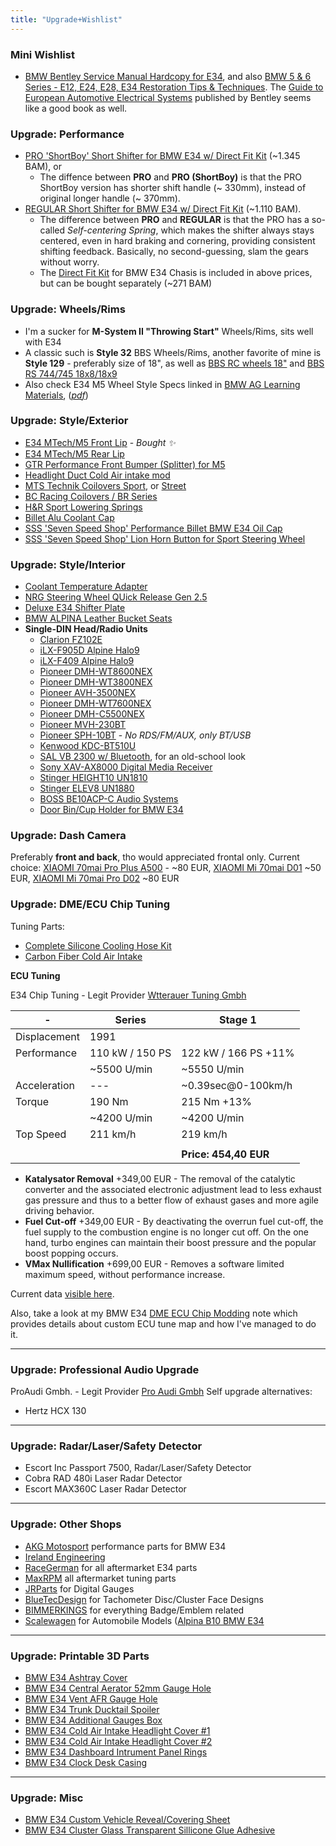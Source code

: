 ```yaml
---
title: "Upgrade+Wishlist"
---
```


### Mini Wishlist

- [BMW Bentley Service Manual Hardcopy for E34](https://racegerman.com/collections/e34-all-products/products/bmw-bentley-service-manuals?variant=41851859009690), and also [BMW 5 & 6 Series - E12, E24, E28, E34 Restoration Tips & Techniques](https://www.pelicanparts.com/More_Info/BK211056.htm?pn=BK-211056&SVSVSI=219&DID=45742). The [Guide to European Automotive Electrical Systems](https://www.pelicanparts.com/More_Info/BKBHME.htm?pn=BK-BHME&SVSVSI=219&DID=31321) published by Bentley seems like a good book as well.

### Upgrade: Performance

- [PRO 'ShortBoy' Short Shifter for BMW E34 w/ Direct Fit Kit](https://coolerworx.com/collections/bmw/products/pro-short-boy-short-shifter-for-bmw-e30-e34-e36-e46-e8x-e9x-and-more) (~1.345 BAM), or
  - The diffence between **PRO** and **PRO (ShortBoy)** is that the PRO ShortBoy version has shorter shift handle (~ 330mm), instead of original longer handle (~ 370mm).
- [REGULAR Short Shifter for BMW E34 w/ Direct Fit Kit](https://coolerworx.com/products/regular-short-shifter-for-bmw-e30-e34-e36-e46-e8x-e9x-and-more) (~1.110 BAM).
  - The difference between **PRO** and **REGULAR** is that the PRO has a so-called *Self-centering Spring*, which makes the shifter always stays centered, even in hard braking and cornering, providing consistent shifting feedback. Basically, no second-guessing, slam the gears without worry.
  - The [Direct Fit Kit](https://coolerworx.com/products/coolerworx-short-shifter-direct-fit-kit-bmw) for BMW E34 Chasis is included in above prices, but can be bought separately (~271 BAM)


### Upgrade: Wheels/Rims

- I'm a sucker for **M-System II "Throwing Start"** Wheels/Rims, sits well with E34
- A classic such is **Style 32** BBS Wheels/Rims, another favorite of mine is **Style 129** - preferably size of 18", as well as [BBS RC wheels 18"](https://hawknpoke.com/2015/02/greatness-within-bmw-m5-e34-bbs/) and [BBS RS 744/745 18x8/18x9](https://i.imgur.com/bw7TJ07.jpeg)
- Also check E34 M5 Wheel Style Specs linked in [BMW AG Learning Materials](/bmw-ag-e34-learning-materials), (_[pdf](https://www.myclassicparts.com/wp-content/uploads/2021/10/07_BMW_E34_M5_Wheel_Style_Specs_Options.pdf)_)

### Upgrade: Style/Exterior

- [E34 MTech/M5 Front Lip](https://racegerman.com/collections/e34-all-products/products/e34-mtech-lip) -
  _Bought ✨_
- [E34 MTech/M5 Rear Lip](https://www.myclassicparts.com/product/bmw-e34-parts/)
- [GTR Performance Front Bumper (Splitter) for M5](https://protuning.com/en/63584-gtr-performance-front-bumper-splitter-for-e34-m5)
- [Headlight Duct Cold Air intake mod](https://racegerman.com/products/e34-headlight-duct)
- [MTS Technik Coilovers Sport](https://racegerman.com/collections/e34-all-products/products/mts-technik-e34-coilovers-sport),
  or
  [Street](https://racegerman.com/collections/e34-all-products/products/mts-technik-e34-coilovers-street)
- [BC Racing Coilovers / BR Series](https://racegerman.com/collections/e34-all-products/products/bmw-e34-bc-racing-coilovers-br-series)
- [H&R Sport Lowering Springs](https://racegerman.com/collections/e34-all-products/products/e34-h-r-sport-lowering-springs)
- [Billet Alu Coolant Cap](https://racegerman.com/collections/e34-all-products/products/billet-aluminum-coolant-cap)
- [SSS 'Seven Speed Shop' Performance Billet BMW E34 Oil Cap](https://www.7speedshop.com/products/7-speed-shop-billet-bmw-oil-cap-e30-e23-e24-e28-e32-e34?_pos=10&_sid=3c295ef95&_ss=r)
- [SSS 'Seven Speed Shop' Lion Horn Button for Sport Steering Wheel](https://www.7speedshop.com/products/seven-speed-shop-lion-horn-button?_pos=28&_sid=3c295ef95&_ss=r)

### Upgrade: Style/Interior

- [Coolant Temperature Adapter](https://racegerman.com/collections/e34-all-products/products/coolant-temperature-sender-adapter)
- [NRG Steering Wheel QUick Release Gen 2.5](https://racegerman.com/collections/e34-all-products/products/nrg-steering-wheel-quick-release-gen-2-5)
- [Deluxe E34 Shifter Plate](https://racegerman.com/collections/e34-all-products/products/deluxe-e34-shifter-surround)
- [BMW ALPINA Leather Bucket Seats](http://www.the-highwaystar.com/parts/entry-981.html)
- **Single-DIN Head/Radio Units**
  - [Clarion FZ102E](https://www.clarion.com/xe/en/products-personal/audio/FZ102E/)
  - [iLX-F905D Alpine Halo9](https://www.alpine.co.uk/p/Products/SingleView/ilx-f905d)
  - [iLX-F409 Alpine Halo9](https://www.crutchfield.com/S-epQGUVTntkv/p_500ILXF409/Alpine-Halo9-iLX-F409.html)
  - [Pioneer DMH-WT8600NEX](https://www.pioneerelectronics.com/PUSA/Car/NEX/DMH-WT8600NEX)
  - [Pioneer DMH-WT3800NEX](https://www.pioneerelectronics.ca/POCEN/Car/Digital+Media+Receivers/DMH-WT3800NEX)
  - [Pioneer AVH-3500NEX](https://www.pioneerelectronics.com/PUSA/Car/DVD+Receivers/AVH-3500NEX)
  - [Pioneer DMH-WT7600NEX](https://www.pioneerelectronics.com/PUSA/Car/Digital+Media+Receivers/DMH-WT7600NEX)
  - [Pioneer DMH-C5500NEX](https://www.pioneerelectronics.com/PUSA/Car/NEX/DMH-C5500NEX)
  - [Pioneer MVH-230BT](https://pioneer-car.eu/mvh-230bt/mvh-230bt)
  - [Pioneer SPH-10BT](https://pioneer-car.eu/sph-10bt/sph-10bt) - _No RDS/FM/AUX, only BT/USB_
  - [Kenwood KDC-BT510U](https://www.kenwood.eu/car/receivers/all/KDC-BT510U?view=details)
  - [SAL VB 2300 w/ Bluetooth](https://www.electronic.ba/p/auto-radio-player-bluetooth-fm-usb-micro-sd-aux-daljinski-sal-vb-2300), for an old-school look
  - [Sony XAV-AX8000 Digital Media Receiver](https://www.sony.com/lr/electronics/in-car-receivers-players/xav-ax8000)
  - [Stinger HEIGHT10 UN1810](https://stingerelectronics.com/products/heigh10)
  - [Stinger ELEV8 UN1880](https://stingerelectronics.com/products/elev8)
  - [BOSS BE10ACP-C Audio Systems](https://www.crutchfield.com/S-w4K1oaGwJfJ/p_104BE10ACC/Boss-BE10ACP-C.html)
  - [Door Bin/Cup Holder for BMW E34](https://renditioncustom.com/products/bmw-door-cup-holder?variant=44722318901536)

### Upgrade: Dash Camera

Preferably **front and back**, tho would appreciated frontal only. Current
choice:
[XIAOMI 70mai Pro Plus A500](https://www.olx.ba/artikal/42297713/xiaomi-70mai-dash-cam-pro-plus-a500-recording-camera/) -
~80 EUR,
[XIAOMI Mi 70mai D01](https://sync.ba/product/xiaomi-mi-70mai-d01-dash-cam/) ~50
EUR,
[XIAOMI Mi 70mai Pro D02](https://sync.ba/product/xiaomi-mi-70mai-pro-d02-dash-cam/)
~80 EUR

### Upgrade: DME/ECU Chip Tuning

Tuning Parts:

- [Complete Silicone Cooling Hose Kit](https://racegerman.com/collections/e34-all-products/products/copy-of-complete-e34-silicone-cooling-hose-kit-m30-535i)
- [Carbon Fiber Cold Air Intake](https://racegerman.com/collections/e34-all-products/products/budget-carbon-fiber-cold-air-intake)

**ECU Tuning**

E34 Chip Tuning - Legit Provider
[Wtterauer Tuning Gmbh](https://wetterauer-tuning.de/)

| -            | Series          | Stage 1               |
| ------------ | --------------- | --------------------- |
| Displacement | 1991            |                       |
| Performance  | 110 kW / 150 PS | 122 kW / 166 PS +11%  |
|              | ~5500 U/min     | ~5550 U/min           |
| Acceleration | ---             | ~0.39sec@0-100km/h    |
| Torque       | 190 Nm          | 215 Nm +13%           |
|              | ~4200 U/min     | ~4200 U/min           |
| Top Speed    | 211 km/h        | 219 km/h              |
|              |                 |                       |
|              |                 | **Price: 454,40 EUR** |

- **Katalysator Removal** +349,00 EUR - The removal of the catalytic converter
  and the associated electronic adjustment lead to less exhaust gas pressure and
  thus to a better flow of exhaust gases and more agile driving behavior.
- **Fuel Cut-off** +349,00 EUR - By deactivating the overrun fuel cut-off, the
  fuel supply to the combustion engine is no longer cut off. On the one hand,
  turbo engines can maintain their boost pressure and the popular boost popping
  occurs.
- **VMax Nullification** +699,00 EUR - Removes a software limited maximum speed,
  without performance increase.

Current data [visible here](https://www.e34wiki.de/index.php/Fahrleistungen).

Also, take a look at my BMW E34 [DME ECU Chip Modding](/bmw/modding/ecu) note which provides details about custom ECU tune map and how I've managed to do it.

---

### Upgrade: Professional Audio Upgrade

ProAudi Gmbh. - Legit Provider [Pro Audi Gmbh](https://www.pro-audio-gmbh.com/)
Self upgrade alternatives:

- Hertz HCX 130

---

### Upgrade: Radar/Laser/Safety Detector

- Escort Inc Passport 7500, Radar/Laser/Safety Detector
- Cobra RAD 480i Laser Radar Detector
- Escort MAX360C Laser Radar Detector

---

### Upgrade: Other Shops

- [AKG Motosport](https://akgmotorsport.com/product-category/5-series/e34-1989-1995/)
  performance parts for BMW E34
- [Ireland Engineering](https://www.iemotorsport.com/product-category/other-bmws/other-bmws-e34-parts/)
- [RaceGerman](https://racegerman.com/collections/e34-all-products) for all
  aftermarket E34 parts
- [MaxRPM](https://www.maxrpm.de/Home) all aftermarket tuning parts
- [JRParts](https://www.etsy.com/shop/JRparts) for Digital Gauges
- [BlueTecDesign](https://www.etsy.com/shop/BluTecDesign) for Tachometer
  Disc/Cluster Face Designs
- [BIMMERKINGS](https://www.etsy.com/shop/BIMMERKINGS) for everything
  Badge/Emblem related
- [Scalewagen](https://www.etsy.com/shop/Scalewagen) for Automobile Models
  ([Alpina B10 BMW E34](https://www.etsy.com/listing/1452059132/alpina-b10-bmw-e34-alpina-blue-1994)

---

### Upgrade: Printable 3D Parts

- [BMW E34 Ashtray Cover](https://cults3d.com/en/3d-model/various/bmw-e34-ashtray-cover-for-usb)
- [BMW E34 Central Aerator 52mm Gauge Hole](https://cults3d.com/en/3d-model/various/aireador-central-e34-portareloj-52mm)
- [BMW E34 Vent AFR Gauge Hole](https://cults3d.com/en/3d-model/gadget/bmw-e34-vent-afr-guage)
- [BMW E34 Trunk Ducktail Spoiler](https://cults3d.com/en/3d-model/various/ducktail-bmw-e34)
- [BMW E34 Additional Gauges Box](https://www.printables.com/model/979946-bmw-e34-e32-additional-gauges-box?lang=en)
- [BMW E34 Cold Air Intake Headlight Cover #1](https://cults3d.com/en/3d-model/various/holodnyy-vpusk-dlya-bmw-e34)
- [BMW E34 Cold Air Intake Headlight Cover #2](https://cults3d.com/en/3d-model/gadget/bmw-e34-cold-intake-air-intake)
- [BMW E34 Dashboard Intrument Panel Rings](https://cults3d.com/en/3d-model/tool/rings-in-the-dashboard-instrument-panel-bmw-e32-e34-3d-print-model)
- [BMW E34 Clock Desk Casing](https://www.thingiverse.com/thing:4087995)

---

### Upgrade: Misc

- [BMW E34 Custom Vehicle Reveal/Covering Sheet](https://www.bavrest.com/instrument-clusters.html)
- [BMW E34 Cluster Glass Transparent Sillicone Glue Adhesive](https://www.myclassicparts.com/product/cluster-glass-transparent-silicone-glue/)